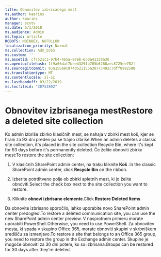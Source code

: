 ```yaml
---
title: Obnovitev izbrisanega mest
ms.author: kaarins
author: kaarins
manager: scotv
ms.date: 5/1/2018
ms.audience: Admin
ms.topic: article
ROBOTS: NOINDEX, NOFOLLOW
localization_priority: Normal
ms.collection: Adm_O365
ms.custom: ''
ms.assetid: cf7521c3-97b4-465a-97eb-6c0a41338a30
ms.openlocfilehash: 1f9a66daf7bee43291b785b6260aec8725ee782f
ms.sourcegitcommit: 03a156a9c9740521155a30775492c7dff0982588
ms.translationtype: MT
ms.contentlocale: sl-SI
ms.lasthandoff: 03/22/2019
ms.locfileid: "30753802"
---
```

# <a name="restore-a-deleted-site-collection"></a><span data-ttu-id="dce03-102">Obnovitev izbrisanega mest</span><span class="sxs-lookup"><span data-stu-id="dce03-102">Restore a deleted site collection</span></span>

<span data-ttu-id="dce03-103">Ko admin izbriše zbirko klasičnih mest, se nahaja v zbirki mest koš, kjer se hrani za 93 dni preden pa se trajno izbriše.</span><span class="sxs-lookup"><span data-stu-id="dce03-103">When an admin deletes a classic site collection, it's placed in the site collection Recycle Bin, where it's kept for 93 days before it's permanently deleted.</span></span> <span data-ttu-id="dce03-104">Če želite obnoviti zbirko mest:</span><span class="sxs-lookup"><span data-stu-id="dce03-104">To restore the site collection:</span></span>
  
1. <span data-ttu-id="dce03-105">V klasičnih SharePoint admin center, na traku kliknite **Koš** .</span><span class="sxs-lookup"><span data-stu-id="dce03-105">In the classic SharePoint admin center, click **Recycle Bin** on the ribbon.</span></span> 
    
2. <span data-ttu-id="dce03-106">Izberite potrditveno polje ob zbirki spletnih mest, ki jo želite obnoviti.</span><span class="sxs-lookup"><span data-stu-id="dce03-106">Select the check box next to the site collection you want to restore.</span></span>
    
3. <span data-ttu-id="dce03-107">Kliknite **obnovi izbrisane elemente**.</span><span class="sxs-lookup"><span data-stu-id="dce03-107">Click **Restore Deleted Items**.</span></span>
    
<span data-ttu-id="dce03-108">Da obnovite izbrisano sporočilo, lahko uporabite novo SharePoint admin center predogled.</span><span class="sxs-lookup"><span data-stu-id="dce03-108">To restore a deleted communication site, you can use the new SharePoint admin center preview.</span></span> <span data-ttu-id="dce03-109">V nasprotnem primeru morate uporabiti PowerShell.</span><span class="sxs-lookup"><span data-stu-id="dce03-109">Otherwise, you need to use PowerShell.</span></span> <span data-ttu-id="dce03-110">Za obnovitev mesta, ki spada v skupino Office 365, morate obnoviti skupini v skrbniškem središču za izmenjavo.</span><span class="sxs-lookup"><span data-stu-id="dce03-110">To restore a site that belongs to an Office 365 group, you need to restore the group in the Exchange admin center.</span></span> <span data-ttu-id="dce03-111">Skupine je mogoče obnoviti za 30 dni potem, ko so izbrisana.</span><span class="sxs-lookup"><span data-stu-id="dce03-111">Groups can be restored for 30 days after they're deleted.</span></span>
  

